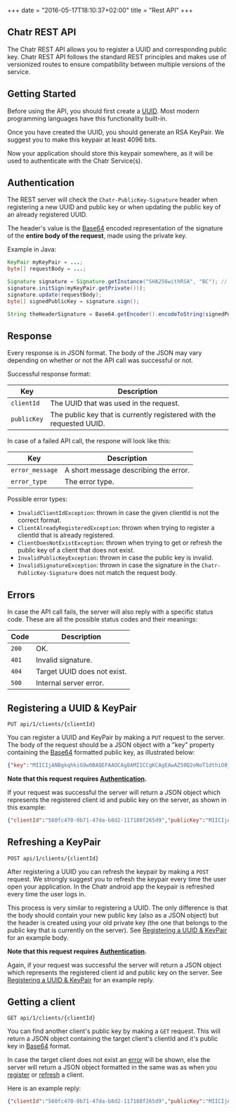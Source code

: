 +++
date = "2016-05-17T18:10:37+02:00"
title = "Rest API"
+++

## Chatr REST API

The Chatr REST API allows you to register a UUID and corresponding public key.
Chatr REST API follows the standard REST principles and makes use of versionized
routes to ensure compatibility between multiple versions of the service.

## Getting Started

Before using the API, you should first create a <a href="https://nl.wikipedia.org/wiki/Universally_unique_identifier" target="_blank">UUID</a>. Most modern programming
languages have this functionality built-in.

Once you have created the UUID, you should generate an RSA KeyPair. We suggest you to
make this keypair at least 4096 bits.

Now your application should store this keypair somewhere, as it will be used to
authenticate with the Chatr Service(s).

## Authentication

The REST server will check the `Chatr-PublicKey-Signature` header when registering a new
UUID and public key or when updating the public key of an already registered UUID.

The header's value is the <a href="http://tools.ietf.org/html/rfc4648#section-4" target="_blank">Base64</a> encoded representation
of the signature of the **entire body of the request**, made using the private key.

Example in Java:
```java
KeyPair myKeyPair = ...;
byte[] requestBody = ...;

Signature signature = Signature.getInstance("SHA256withRSA", "BC"); // in the example we used BouncyCastle as the signature-provider
signature.initSign(myKeyPair.getPrivate()));
signature.update(requestBody);
byte[] signedPublicKey = signature.sign();

String theHeaderSignature = Base64.getEncoder().encodeToString(signedPublicKey);
```

## Response

Every response is in JSON format. The body of the JSON may vary depending on
whether or not the API call was successful or not.

Successful response format:

| Key         | Description                                                          |
| ----------- | -------------------------------------------------------------------- |
| `clientId`  | The UUID that was used in the request.                               |
| `publicKey` | The public key that is currently registered with the requested UUID. |

In case of a failed API call, the respone will look like this:

| Key             | Description                            |
| --------------- | -------------------------------------- |
| `error_message` | A short message describing the error.  |
| `error_type`    | The error type.                        |

Possible error types:

- `InvalidClientIdException`: thrown in case the given clientId is not the correct format.
- `ClientAlreadyRegisteredException`: thrown when trying to register a clientId that is already registered.
- `ClientDoesNotExistException`: thrown when trying to get or refresh the public key of a client that does not exist.
- `InvalidPublicKeyException`: thrown in case the public key is invalid.
- `InvalidSignatureException`: thrown in case the signature in the `Chatr-PublicKey-Signature` does not match the request body.

## Errors

In case the API call fails, the server will also reply with a specific status code.
These are all the possible status codes and their meanings:

| Code  | Description                 |
| ----- | --------------------------- |
| `200` | OK.                         |
| `401` | Invalid signature.          |
| `404` | Target UUID does not exist. |
| `500` | Internal server error.      |

## Registering a UUID & KeyPair

`PUT api/1/clients/{clientId}`

You can register a UUID and KeyPair by making a `PUT` request to the server. The body of the request should be a JSON object with a "key" property containing the
<a href="http://tools.ietf.org/html/rfc4648#section-4" target="_blank">Base64</a>  formatted public key, as illustrated below:

```json
{"key":"MIICIjANBgkqhkiG9w0BAQEFAAOCAg8AMIICCgKCAgEAwAZ50Q2oNoT1dthiO8jFcU7P2HNP0qrEdDVz1zBbGAw\/\/Eq49\/FvHrhGzWZw78A+1cFhtYqt9asZTDOx5Zu3LguUUMMTkBvXi0I58da0sEyKYYQAkl2yTt7DiUpFIePPCiAlCzbi6f2V\/uzwGxUnNIUHuicZ19+7EmIedkGJ+Ca09fDtCCNWodYtcSCyEG4Q7M6FS\/534qOxjxLauHk6XVqyNHvAL20pqLcTyyfPUiykDlOixZfrbrYH9YukFoeGTyOozPAJhDrZhavuxkBmMOFkQVP3R1US+WF\/FUbOGGzVpiRSz3l+t07BAeWho0YhPTTa7Pj7thU5dlqp0kyjepAYql\/9DT5nx8rF9jumlrheZZcZyEgISQCDaixeL4swJ5V4gDDsTBpSrCeZa\/zpruYYStQWCEbOPI5XRvWTjM\/b2oNN1qp9AF4CYtDSuLgpdJQvYKE4RWmXaCau6GpiUiEH4tGzyAcN25h+1KV0BZXAYE5CtNUsNR4wtizhD4zHqcmLLB5GI6Rq5mbeBSCasIpFnqqG8i87MzSriYlhTD5pJBqg1sSCcGRKOBPzbGkKmwvOOOGwjMkbRGmrQnBDRT4DvGbiEq9h166mH\/+qHBA6kqTUdiYrsKyq4jS8WVb\/Of4O5Acex5+9hfGYiXglJ7W9+HNXwpAppoA\/Cj16EVMCAwEAAQ=="}
```

**Note that this request requires [Authentication](#authentication).**

If your request was successful the server will return a JSON object which represents the registered client id and public key on the server, as shown in this example:

```json
{"clientId":"560fc470-0b71-47da-b8d2-117188f265d9","publicKey":"MIICIjANBgkqhkiG9w0BAQEFAAOCAg8AMIICCgKCAgEAwAZ50Q2oNoT1dthiO8jFcU7P2HNP0qrEdDVz1zBbGAw\/\/Eq49\/FvHrhGzWZw78A+1cFhtYqt9asZTDOx5Zu3LguUUMMTkBvXi0I58da0sEyKYYQAkl2yTt7DiUpFIePPCiAlCzbi6f2V\/uzwGxUnNIUHuicZ19+7EmIedkGJ+Ca09fDtCCNWodYtcSCyEG4Q7M6FS\/534qOxjxLauHk6XVqyNHvAL20pqLcTyyfPUiykDlOixZfrbrYH9YukFoeGTyOozPAJhDrZhavuxkBmMOFkQVP3R1US+WF\/FUbOGGzVpiRSz3l+t07BAeWho0YhPTTa7Pj7thU5dlqp0kyjepAYql\/9DT5nx8rF9jumlrheZZcZyEgISQCDaixeL4swJ5V4gDDsTBpSrCeZa\/zpruYYStQWCEbOPI5XRvWTjM\/b2oNN1qp9AF4CYtDSuLgpdJQvYKE4RWmXaCau6GpiUiEH4tGzyAcN25h+1KV0BZXAYE5CtNUsNR4wtizhD4zHqcmLLB5GI6Rq5mbeBSCasIpFnqqG8i87MzSriYlhTD5pJBqg1sSCcGRKOBPzbGkKmwvOOOGwjMkbRGmrQnBDRT4DvGbiEq9h166mH\/+qHBA6kqTUdiYrsKyq4jS8WVb\/Of4O5Acex5+9hfGYiXglJ7W9+HNXwpAppoA\/Cj16EVMCAwEAAQ=="}
```

## Refreshing a KeyPair

`POST api/1/clients/{clientId}`

After registering a UUID you can refresh the keypair by making a `POST` request. We strongly suggest you to refresh the keypair every time the user
open your application. In the Chatr android app the keypair is refreshed every time the user logs in.

This process is very similar to registering a UUID. The only difference is that the body should contain
your new public key (also as a JSON object) but the header is created using your old private key (the one that belongs to the public key that is currently on the server).
See [Registering a UUID & KeyPair](#registering-a-uuid-keypair) for an example body.

**Note that this request requires [Authentication](#authentication).**

Again, if your request was successful the server will return a JSON object which represents the registered client id and public key on the server.
See [Registering a UUID & KeyPair](#registering-a-uuid-keypair) for an example reply.

## Getting a client

`GET api/1/clients/{clientId}`

You can find another client's public key by making a `GET` request. This will return a JSON object containing the
target client's clientId and it's public key in <a href="http://tools.ietf.org/html/rfc4648#section-4" target="_blank">Base64</a> format.

In case the target client does not exist an [error](#errors) will be shown, else the server will return a JSON object formatted
in the same was as when you [register](#registering-a-uuid-keypair) or [refresh](#refreshing-a-keypair) a client.

Here is an example reply:

```json
{"clientId":"560fc470-0b71-47da-b8d2-117188f265d9","publicKey":"MIICIjANBgkqhkiG9w0BAQEFAAOCAg8AMIICCgKCAgEAwAZ50Q2oNoT1dthiO8jFcU7P2HNP0qrEdDVz1zBbGAw\/\/Eq49\/FvHrhGzWZw78A+1cFhtYqt9asZTDOx5Zu3LguUUMMTkBvXi0I58da0sEyKYYQAkl2yTt7DiUpFIePPCiAlCzbi6f2V\/uzwGxUnNIUHuicZ19+7EmIedkGJ+Ca09fDtCCNWodYtcSCyEG4Q7M6FS\/534qOxjxLauHk6XVqyNHvAL20pqLcTyyfPUiykDlOixZfrbrYH9YukFoeGTyOozPAJhDrZhavuxkBmMOFkQVP3R1US+WF\/FUbOGGzVpiRSz3l+t07BAeWho0YhPTTa7Pj7thU5dlqp0kyjepAYql\/9DT5nx8rF9jumlrheZZcZyEgISQCDaixeL4swJ5V4gDDsTBpSrCeZa\/zpruYYStQWCEbOPI5XRvWTjM\/b2oNN1qp9AF4CYtDSuLgpdJQvYKE4RWmXaCau6GpiUiEH4tGzyAcN25h+1KV0BZXAYE5CtNUsNR4wtizhD4zHqcmLLB5GI6Rq5mbeBSCasIpFnqqG8i87MzSriYlhTD5pJBqg1sSCcGRKOBPzbGkKmwvOOOGwjMkbRGmrQnBDRT4DvGbiEq9h166mH\/+qHBA6kqTUdiYrsKyq4jS8WVb\/Of4O5Acex5+9hfGYiXglJ7W9+HNXwpAppoA\/Cj16EVMCAwEAAQ=="}
```
